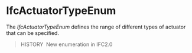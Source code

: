 IfcActuatorTypeEnum
===================

The _IfcActuatorTypeEnum_ defines the range of different types of actuator that can be specified.

> HISTORY&nbsp; New enumeration in IFC2.0
